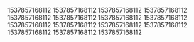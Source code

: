 1537857168112
1537857168112
1537857168112
1537857168112
1537857168112
1537857168112
1537857168112
1537857168112
1537857168112
1537857168112
1537857168112
1537857168112
1537857168112
1537857168112
1537857168112